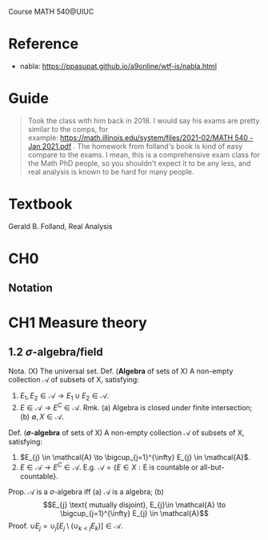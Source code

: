 Course MATH 540@UIUC

# Reference
- nabla: https://ppasupat.github.io/a9online/wtf-is/nabla.html

# Guide
> Took the class with him back in 2018. I would say his exams are pretty similar to the comps, for example: [https://math.illinois.edu/system/files/2021-02/MATH 540 - Jan 2021.pdf](https://math.illinois.edu/system/files/2021-02/MATH%20540%20-%20Jan%202021.pdf) . The homework from folland's book is kind of easy compare to the exams. I mean, this is a comprehensive exam class for the Math PhD people, so you shouldn't expect it to be any less, and real analysis is known to be hard for many people.

# Textbook
Gerald B. Folland, Real Analysis

# CH0
## Notation

# CH1 Measure theory
## 1.2 $\sigma$-algebra/field
Nota. (X) The universal set.
Def. (**Algebra** of sets of X) A non-empty collection $\mathcal{A}$ of subsets of X, satisfying:
1. $E_{1}, E_{2} \in \mathcal{A} \to E_{1} \cup E_{2} \in \mathcal{A}$.
2. $E\in \mathcal{A} \to E^{C} \in \mathcal{A}$.
Rmk. (a) Algebra is closed under finite intersection; (b) $\emptyset, X \in \mathcal{A}$.

Def. (**$\sigma$-algebra** of sets of X) A non-empty collection $\mathcal{A}$ of subsets of X, satisfying:
1. $E_{j} \in \mathcal{A} \to \bigcup_{j=1}^{\infty} E_{j} \in \mathcal{A}$.
2. $E\in \mathcal{A} \to E^{C} \in \mathcal{A}$.
E.g. $\mathcal{A}=\{ E\in X:\text{E is countable or all-but-countable} \}$.

Prop. $\mathcal{A}$ is a $\sigma$-algebra iff (a) $\mathcal{A}$ is a algebra; (b)$$E_{j} \text{ mutually disjoint}, E_{j}\in \mathcal{A} \to \bigcup_{j=1}^{\infty} E_{j} \in \mathcal{A}$$Proof. $\cup E_{j}=\cup_{j} [E_{j} \setminus (\cup_{k<j} E_{k})] \in \mathcal{A}$.

